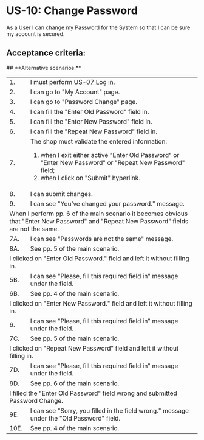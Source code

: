 # US-10: Change Password

As a User I can change my Password for the System so that I can be sure my account is secured. 

## **Acceptance criteria:**

<table>
    <tr>
        <td>1.</td>
        <td>I must perform <a href="US07-LogIn.md"> US-07 Log in.</a></td>
    </tr>
    <tr>
        <td>2.</td>
        <td>I can go to "My Account" page.</td>
    </tr>
    <tr>
        <td>3.</td>
        <td>I can go to "Password Change" page.</td>
    </tr>
    <tr>
        <td>4.</td>
        <td>I can fill the "Enter Old Password" field in.</td>
    </tr>
    <tr>
        <td>5.</td>
        <td>I can fill the "Enter New Password" field in.</td>
    </tr>
    <tr>
        <td>6.</td>
        <td>I can fill the "Repeat New Password" field in.</td>
    </tr>
    <tr>
        <td>7.</td>
        <td>The shop must validate the entered information:
            <ol>
                <li>when I exit either active  "Enter Old Password" or "Enter New Password" or  "Repeat New Password" field;</li>
                <li>when I click on "Submit" hyperlink.</li>
            </ol></td>
    </tr>
    <tr>
        <td>8.</td>
        <td>I can submit changes.</td>
    </tr>
    <tr>
        <td>9.</td>
        <td>I can see "You've changed your password." message.</td>
    </tr>
## **Alternative scenarios:**
    <tr>
        <td colspan="2">When I perform pp. 6 of the main scenario it becomes obvious that "Enter New Password" and "Repeat New Password" fields are not the same.</td>
    </tr>
    <tr>
        <td>7A.</td>
        <td>I can see "Passwords are not the same" message.</td>
    </tr>
    <tr>
        <td>8A.</td>
        <td>See pp. 5 of the main scenario.</td>
    </tr>
<td colspan="2"> I clicked on "Enter Old Password." field and left it without filling in. </td>
    </tr>
    <tr>
        <td>5B.</td>
        <td> I can see "Please, fill this required field in" message under the field.</td>
    </tr>
    <tr>
        <td>6B.</td>
        <td>See pp. 4 of the main scenario.</td>
    </tr>
<td colspan="2"> I clicked on "Enter New Password." field and left it without filling in. </td>
    </tr>
    <tr>
        <td>6.</td>
        <td> I can see "Please, fill this required field in" message under the field.</td>
    </tr>
    <tr>
        <td>7C.</td>
        <td>See pp. 5 of the main scenario.</td>
    </tr>
       <tr>
        <td colspan="2"> I clicked on "Repeat New Password" field and left it without filling in. </td>
    </tr>
    <tr>
        <td>7D.</td>
        <td> I can see "Please, fill this required field in" message under the field.</td>
    </tr>
    <tr>
        <td>8D.</td>
        <td>See pp. 6 of the main scenario.</td>
    </tr>
           <tr>
        <td colspan="2"> I filled the "Enter Old Password" field wrong and submitted Password Change. </td>
    </tr>
    <tr>
        <td>9E.</td>
        <td>I can see "Sorry, you filled in the field wrong." message under the "Old Password" field.</td>
    </tr>
    <tr>
        <td>10E.</td>
        <td>See pp. 4 of the main scenario.</td>
    </tr>
</table>